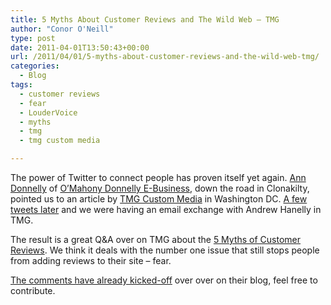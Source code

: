 ```yaml
---
title: 5 Myths About Customer Reviews and The Wild Web – TMG
author: "Conor O'Neill"
type: post
date: 2011-04-01T13:50:43+00:00
url: /2011/04/01/5-myths-about-customer-reviews-and-the-wild-web-tmg/
categories:
  - Blog
tags:
  - customer reviews
  - fear
  - LouderVoice
  - myths
  - tmg
  - tmg custom media

---
```

The power of Twitter to connect people has proven itself yet again. [Ann Donnelly][1] of [O&#8217;Mahony Donnelly E-Business][2], down the road in Clonakilty, pointed us to an article by [TMG Custom Media][3] in Washington DC. [A few tweets later][4] and we were having an email exchange with Andrew Hanelly in TMG.

The result is a great Q&A over on TMG about the [5 Myths of Customer Reviews][5]. We think it deals with the number one issue that still stops people from adding reviews to their site &#8211; fear.

[The comments have already kicked-off][6] over over on their blog, feel free to contribute.

 [1]: http://twitter.com/ann_donnelly
 [2]: http://e-business.ie/
 [3]: http://www.tmgcustommedia.com/
 [4]: http://twitter.com/#!/TMGmedia
 [5]: http://engage.tmgcustommedia.com/2011/03/5-myths-about-customer-reviews-and-the-wild-web/
 [6]: http://engage.tmgcustommedia.com/2011/03/5-myths-about-customer-reviews-and-the-wild-web/#comments
